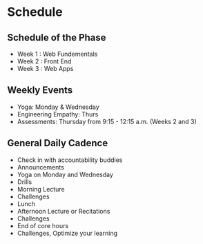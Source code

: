 # Schedule

## Schedule of the Phase

* Week 1 : Web Fundementals
* Week 2 : Front End
* Week 3 : Web Apps

## Weekly Events

* Yoga: Monday & Wednesday
* Engineering Empathy: Thurs
* Assessments: Thursday from 9:15 - 12:15 a.m. (Weeks 2 and 3)

## General Daily Cadence

* Check in with accountability buddies
* Announcements
* Yoga on Monday and Wednesday
* Drills
* Morning Lecture
* Challenges
* Lunch
* Afternoon Lecture or Recitations
* Challenges
* End of core hours
* Challenges, Optimize your learning
